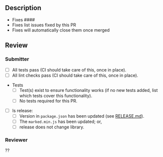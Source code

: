 ## Description

<!-- describe what the PR does -->

- Fixes ####
- Fixes list issues fixed by this PR
- Fixes will automatically close them once merged

## Review

### Submitter

- [ ] All tests pass (CI should take care of this, once in place).
- [ ] All lint checks pass (CI should take care of this, once in place).
- Tests 
  - [ ] Test(s) exist to ensure functionality works (if no new tests added, list which tests cover this functionality).
  - [ ] No tests required for this PR.
- [ ] Is release:
  - [ ] Version in `package.json` has been updated (see [RELEASE.md](https://github.com/markedjs/marked/blob/master/RELEASE.md)).
  - [ ] The `marked.min.js` has been updated; or,
  - [ ] release does not change library.

### Reviewer

??
